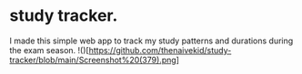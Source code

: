 # study tracker.
I made this simple web app to track my study patterns and durations during the exam season.
!()[https://github.com/thenaivekid/study-tracker/blob/main/Screenshot%20(379).png]
